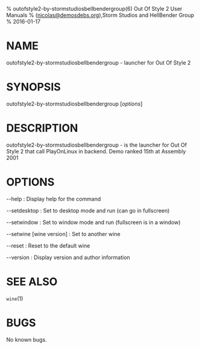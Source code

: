 % outofstyle2-by-stormstudiosbellbendergroup(6) Out Of Style 2 User Manuals
%  (nicolas@demosdebs.org),Storm Studios and HellBender Group
% 2016-01-17

# NAME
outofstyle2-by-stormstudiosbellbendergroup - launcher for Out Of Style 2

# SYNOPSIS
outofstyle2-by-stormstudiosbellbendergroup [*options*]

# DESCRIPTION
outofstyle2-by-stormstudiosbellbendergroup - is the launcher for Out Of Style 2 that call PlayOnLinux in backend.
Demo ranked 15th at Assembly 2001

# OPTIONS
\--help
:   Display help for the command

\--setdesktop
:   Set to desktop mode and run (can go in fullscreen)

\--setwindow
:   Set to window mode and run (fullscreen is in a window)

\--setwine [wine version]
:   Set to another wine

\--reset
:   Reset to the default wine

\--version
:   Display version and author information

# SEE ALSO
`wine`(1)

# BUGS
No known bugs.
